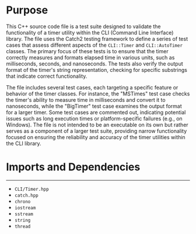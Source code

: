 # Purpose
This C++ source code file is a test suite designed to validate the functionality of a timer utility within the CLI (Command Line Interface) library. The file uses the Catch2 testing framework to define a series of test cases that assess different aspects of the `CLI::Timer` and `CLI::AutoTimer` classes. The primary focus of these tests is to ensure that the timer correctly measures and formats elapsed time in various units, such as milliseconds, seconds, and nanoseconds. The tests also verify the output format of the timer's string representation, checking for specific substrings that indicate correct functionality.

The file includes several test cases, each targeting a specific feature or behavior of the timer classes. For instance, the "MSTimes" test case checks the timer's ability to measure time in milliseconds and convert it to nanoseconds, while the "BigTimer" test case examines the output format for a larger timer. Some test cases are commented out, indicating potential issues such as long execution times or platform-specific failures (e.g., on Windows). The file is not intended to be an executable on its own but rather serves as a component of a larger test suite, providing narrow functionality focused on ensuring the reliability and accuracy of the timer utilities within the CLI library.
# Imports and Dependencies

---
- `CLI/Timer.hpp`
- `catch.hpp`
- `chrono`
- `iostream`
- `sstream`
- `string`
- `thread`


